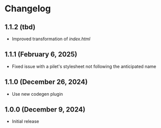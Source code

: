 # Changelog

## 1.1.2 (tbd)

- Improved transformation of *index.html*

## 1.1.1 (February 6, 2025)

- Fixed issue with a pilet's stylesheet not following the anticipated name

## 1.1.0 (December 26, 2024)

- Use new codegen plugin

## 1.0.0 (December 9, 2024)

- Initial release
